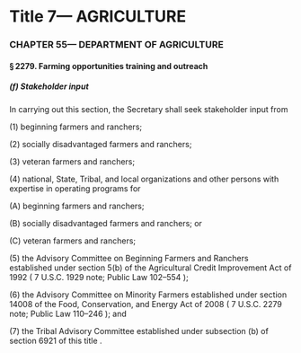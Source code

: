 
# Title 7— AGRICULTURE
### CHAPTER 55— DEPARTMENT OF AGRICULTURE
#### § 2279. Farming opportunities training and outreach
##### (f) Stakeholder input

In carrying out this section, the Secretary shall seek stakeholder input from

(1) beginning farmers and ranchers;

(2) socially disadvantaged farmers and ranchers;

(3) veteran farmers and ranchers;

(4) national, State, Tribal, and local organizations and other persons with expertise in operating programs for

(A) beginning farmers and ranchers;

(B) socially disadvantaged farmers and ranchers; or

(C) veteran farmers and ranchers;

(5) the Advisory Committee on Beginning Farmers and Ranchers established under section 5(b) of the Agricultural Credit Improvement Act of 1992 ( 7 U.S.C. 1929 note; Public Law 102–554 );

(6) the Advisory Committee on Minority Farmers established under section 14008 of the Food, Conservation, and Energy Act of 2008 ( 7 U.S.C. 2279 note; Public Law 110–246 ); and

(7) the Tribal Advisory Committee established under subsection (b) of section 6921 of this title .
